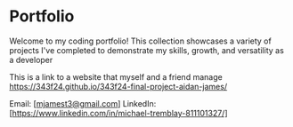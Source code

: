 # Portfolio
Welcome to my coding portfolio! This collection showcases a variety of projects I've completed to demonstrate my skills, growth, and versatility as a developer

This is a link to a website that myself and a friend manage https://343f24.github.io/343f24-final-project-aidan-james/ 



Email: [mjamest3@gmail.com]
LinkedIn: [https://www.linkedin.com/in/michael-tremblay-811101327/]
